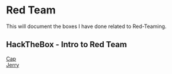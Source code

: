 # Red Team
This will document the boxes I have done related to Red-Teaming. 

## HackTheBox - Intro to Red Team
[Cap](./htb/Cap.html)  
[Jerry](./htb/Jerry.html)

